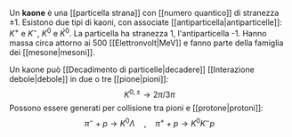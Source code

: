 Un **kaone** è una [[particella strana]] con [[numero quantico]] di stranezza $\pm1$. Esistono due tipi di kaoni, con associate [[antiparticella|antiparticelle]]: $K^{+}$ e $K^{-}$, $K^{0}$ e $\bar{K}^{0}$. La particella ha stranezza 1, l'antiparticella -1. Hanno massa circa attorno ai 500 [[Elettronvolt|MeV]] e fanno parte della famiglia dei [[mesone|mesoni]].

Un kaone può [[Decadimento di particelle|decadere]] [[Interazione debole|debole]] in due o tre [[pione|pioni]]:
$$K^{0,\pm} \rightarrow 2\pi / 3\pi$$
Possono essere generati per collisione tra pioni e [[protone|protoni]]:
$$\pi^{-} + p \rightarrow K^{0}\Lambda \quad, \quad \pi^{+}+p \rightarrow K^{0}K^{-}p$$
